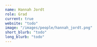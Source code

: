 ```yaml
---
name: Hannah Jordt
role: Grad
current: true
website: "todo"
image: "/images/people/hannah_jordt.png"
short_blurb: "todo"
long_blurb: "todo"
---
```

